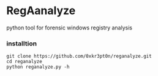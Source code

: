 # RegAanalyze
python tool for forensic windows registry analysis

### installtion
```
git clone https://github.com/0xkr3pt0n/reganalyze.git
cd reganalyze
python reganalyze.py -h

```
